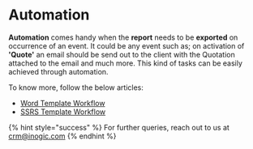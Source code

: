 # Automation

**Automation** comes handy when the **report** needs to be **exported** on occurrence of an event. It could be any event such as; on activation of **'Quote'** an email should be send out to the client with the Quotation attached to the email and much more. This kind of tasks can be easily achieved through automation.

To know more, follow the below articles:

* [Word Template Workflow](https://docs.inogic.com/click2export/configuration/automation/word-template-workflow)
* [SSRS Template Workflow](https://docs.inogic.com/click2export/configuration/automation/ssrs-template-workflow)

{% hint style="success" %}
For further queries, reach out to us at [crm@inogic.com](mailto:crm@inogic.com)
{% endhint %}

